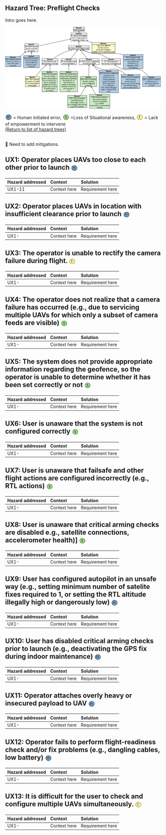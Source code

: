 ## Hazard Tree: Preflight Checks

Intro goes here.

[![](figures/preflightchecks.png)](#)

<sub>![](icons/h-icon.PNG)</sub> = Human initiated error, <sub>![](icons/s-icon.PNG)</sub> =Loss of Situational awareness, <sub>![](icons/e-icon.PNG)</sub> = Lack of empowerment to intervene  <br>[(Return to list of hazard trees)](../README.md)<br>

<br>:construction: Need to add mitigations.

## UX1: Operator places UAVs too close to each other prior to launch <sub>![](icons/h-icon.PNG)</sub>
| Hazard addressed | Context | Solution |
|:--|:--|:--|
|UX1-11|Context here|Requirement here|

## UX2: Operator places UAVs in location with insufficient clearance prior to launch <sub>![](icons/h-icon.PNG)</sub>
| Hazard addressed | Context | Solution |
|:--|:--|:--|
|UX1-|Context here|Requirement here|

## UX3: The operator is unable to rectify the camera failure during flight. <sub>![](icons/e-icon.PNG)</sub>
| Hazard addressed | Context | Solution |
|:--|:--|:--|
|UX1-|Context here|Requirement here|

## UX4: The operator does not realize that a camera failure has occurred (e.g., due to servicing multiple UAVs for which only a subset of camera feeds are visible) <sub>![](icons/s-icon.PNG)</sub>
| Hazard addressed | Context | Solution |
|:--|:--|:--|
|UX1-|Context here|Requirement here|

## UX5: The system does not provide appropriate information regarding the geofence, so the operator is unable to determine whether it has been set correctly or not <sub>![](icons/s-icon.PNG)</sub>
| Hazard addressed | Context | Solution |
|:--|:--|:--|
|UX1-|Context here|Requirement here|

## UX6: User is unaware that the system is not configured correctly <sub>![](icons/s-icon.PNG)</sub>
| Hazard addressed | Context | Solution |
|:--|:--|:--|
|UX1-|Context here|Requirement here|

## UX7: User is unaware that failsafe and other flight actions are configured incorrectly (e.g., RTL actions) <sub>![](icons/s-icon.PNG)</sub>
| Hazard addressed | Context | Solution |
|:--|:--|:--|
|UX1-|Context here|Requirement here|

## UX8: User is unaware that critical arming  checks are disabled e.g., satellite connections, accelerometer health)] <sub>![](icons/s-icon.PNG)</sub>
| Hazard addressed | Context | Solution |
|:--|:--|:--|
|UX1-|Context here|Requirement here|

## UX9: User has configured autopilot in an unsafe way (e.g., setting minimum number of satelite fixes required to 1, or setting the RTL altitude illegally high or dangerously low) <sub>![](icons/h-icon.PNG)</sub>
| Hazard addressed | Context | Solution |
|:--|:--|:--|
|UX1-|Context here|Requirement here|

## UX10: User has disabled critical arming checks prior to launch (e.g., deactivating the GPS fix during indoor maintenance) <sub>![](icons/h-icon.PNG)</sub>
| Hazard addressed | Context | Solution |
|:--|:--|:--|
|UX1-|Context here|Requirement here|

## UX11: Operator attaches overly heavy or insecured payload to UAV <sub>![](icons/h-icon.PNG)</sub>
| Hazard addressed | Context | Solution |
|:--|:--|:--|
|UX1-|Context here|Requirement here|

## UX12: Operator fails to perform flight-readiness check and/or fix problems (e.g., dangling cables, low battery) <sub>![](icons/h-icon.PNG)</sub>
| Hazard addressed | Context | Solution |
|:--|:--|:--|
|UX1-|Context here|Requirement here|

## UX13: It is difficult for the user to check and configure multiple UAVs simultaneously. <sub>![](icons/e-icon.PNG)</sub>
| Hazard addressed | Context | Solution |
|:--|:--|:--|
|UX1-|Context here|Requirement here|
